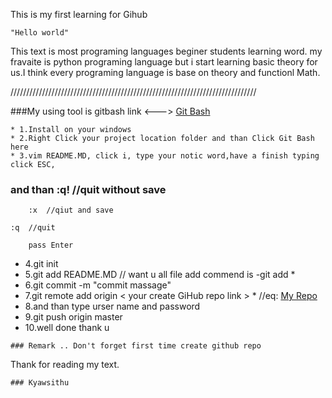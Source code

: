 This is my first learning for Gihub

	"Hello world"

This text is most programing languages beginer students learning word.
my fravaite is python programing language but i start learning basic theory 
for us.I think every programing language is base on theory and functionl Math.

//////////////////////////////////////////////////////////////////////////////


###My using tool is gitbash link <---> [Git Bash](https://git-scm.com/downloads)

```
* 1.Install on your windows
* 2.Right Click your project location folder and than Click Git Bash here 
* 3.vim README.MD, click i, type your notic word,have a finish typing click ESC,
```
### and than :q! //quit without save

```
	:x  //qiut and save
```
	:q  //quit
```
	pass Enter

```
* 4.git init
* 5.git add README.MD  // want u all file add commend is -git add *
* 6.git commit -m "commit massage"
* 7.git remote add origin < your create GiHub repo link > * //eq:  [My Repo](https://github.com/beginstartup/KSTPJ)
* 8.and than type urser name and password 
* 9.git push origin master
* 10.well done thank u


```
### Remark .. Don't forget first time create github repo

```
 Thank for reading my text. 

```
###	Kyawsithu


